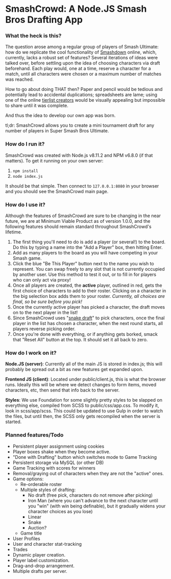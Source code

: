 # SmashCrowd: A Node.JS Smash Bros Drafting App

### What the heck is this?

The question arose among a regular group of players of Smash Ultimate: how do we
replicate the cool functionality of [Smashdown](https://www.ssbwiki.com/Smashdown)
online, which, currently, lacks a robust set of features? Several iterations of
ideas were talked over, before settling upon the idea of choosing characters via
draft beforehand. Each play would, one at a time, reserve a character for a match,
until all characters were chosen or a maximum number of matches was reached.

How to go about doing THAT then? Paper and pencil would be tedious and potentially
lead to accidental duplications; spreadsheets are lame; using one of the online
[tierlist creators](https://ssbworld.com/create/tier-list/ultimate/) would be visually
appealing but impossible to share until it was complete.

And thus the idea to develop our own app was born.

tl;dr: SmashCrowd allows you to create a mini tournament draft for any number of
players in Super Smash Bros Ultimate.

### How do I run it?

SmashCrowd was created with Node.js v8.11.2 and NPM v6.8.0 (if that matters).
To get it running on your own server:

1. `npm install`
2. `node index.js`

It should be that simple. Then connect to `127.0.0.1:8080` in your browser and
you should see the SmashCrowd main page.

### How do I use it?

Although the features of SmashCrowd are sure to be changing in the near future,
we are at Minimum Viable Product as of version 1.0.0, and the following features
should remain standard throughout SmashCrowd's lifetime.

1. The first thing you'll need to do is add a player (or several!) to the board.
Do this by typing a name into the "Add a Player" box, then hitting Enter.
1. Add as many players to the board as you will have competing in your Smash game.
1. Click the blue "Be This Player" button next to the name you wish to represent.
You can swap freely to any slot that is not currently occupied by another user.
Use this method to test it out, or to fill in for players who can only act via
proxy!
1. Once all players are created, the **active** player, outlined in red, gets
the first choice of characters to add to their roster. Clicking on a character in
the big selection box adds them to your roster. *Currently, all choices are final,
so be sure before you pick!*
1. Once the currently active player has picked a character, the draft moves on to
the next player in the list!
1. Since SmashCrowd uses "[snake draft](https://www.dummies.com/sports/fantasy-sports/fantasy-football/understanding-fantasy-football-snake-and-auction-drafts/)"
to pick characters, once the final player in the list has chosen a character,
when the next round starts, all players reverse picking order.
1. Once you're done with everything, or if anything gets borked, smack that "Reset
All" button at the top. It should set it all back to zero.

### How do I work on it?

**Node.JS (server)**:
Currently all of the main JS is stored in index.js; this will probably be spread
out a bit as new features get expanded upon.

**Frontend JS (client)**:
Located under public/client.js, this is what the browser runs. Ideally this will
be where we detect changes to form items, moved characters, etc, then send that
info back to the server.

**Styles**:
We use Foundation for some slightly pretty styles to be slapped on everything else,
compiled from SCSS to public/css/app.css. To modify it, look in scss/app/scss.
This could be updated to use Gulp in order to watch the files, but until then,
the SCSS only gets recompiled when the server is started.

### Planned features/Todo

* Persistent player assignment using cookies
* Player boxes shake when they become active.
* "Done with Drafting" button which switches mode to Game Tracking
* Persistent storage via MySQL (or other DB)
* Game Tracking with scores for winners
* Removal/graying out of characters when they are not the "active" ones.
* Game options:
  * Re-orderable roster
  * Multiple styles of drafting:
    * No draft (free pick, characters do not remove after picking)
    * Iron Man (where you can't advance to the next character until you "win" (with win being definable), but it gradually widens your character choices as you lose)
    * Linear
    * Snake
    * Auction?
  * Game title
* User Profiles
* User and character stat-tracking
* Trades
* Dynamic player creation.
* Player label customization.
* Drag-and-drop arrangement.
* Multiple drafts per server.
